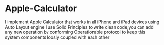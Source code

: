# Apple-Calculator

I implement Apple Calculator that works in all iPhone and iPad devices using Auto Layout engine
I use Solid Principles to write clean code,you can add any new operation by conforming Operationable protocol to keep this system components loosly coupled with each other
